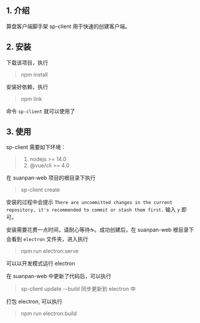 ## 1. 介绍
算盘客户端脚手架 sp-client 用于快速的创建客户端。

## 2. 安装
下载该项目，执行 

> npm install

安装好依赖，执行

> npm link

命令 `sp-client` 就可以使用了

## 3. 使用
sp-client 需要如下环境：
> 1. nodejs >= 14.0
> 2. @vue/cli >= 4.0

在 suanpan-web 项目的根目录下执行
> sp-client create

安装的过程中会提示 `There are uncommitted changes in the current repository, it's recommended to commit or stash them first.` 输入 `y` 即可。

安装需要花费一点时间，请耐心等待☕。成功创建后，在 suanpan-web 根目录下会看到 `electron` 文件夹，进入执行
> npm run electron:serve

可以以开发模式运行 electron

在 suanpan-web 中更新了代码后，可以执行
> sp-client update --build
同步更新到 electron 中

打包 electron, 可以执行
> npm run electron:build
